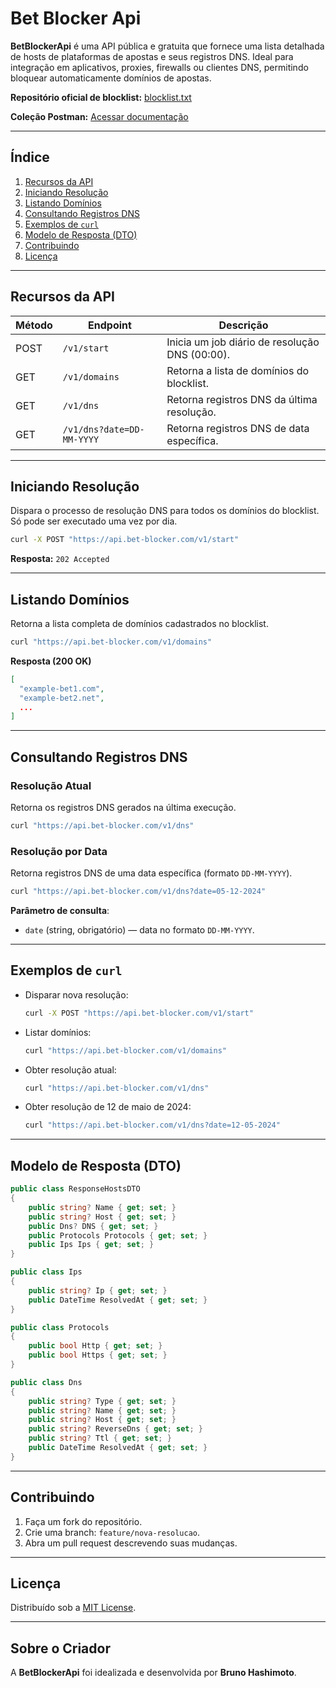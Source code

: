 # Bet Blocker Api

**BetBlockerApi** é uma API pública e gratuita que fornece uma lista detalhada de hosts de plataformas de apostas e seus registros DNS. Ideal para integração em aplicativos, proxies, firewalls ou clientes DNS, permitindo bloquear automaticamente domínios de apostas.

**Repositório oficial de blocklist:** [blocklist.txt](https://github.com/bet-blocker/bet-blocker/blob/main/blocklist.txt)

**Coleção Postman:** [Acessar documentação](https://documenter.getpostman.com/view/15935769/2sB2qdgzjM)

---

## Índice

1. [Recursos da API](#recursos-da-api)
2. [Iniciando Resolução](#iniciando-resolução)
3. [Listando Domínios](#listando-domínios)
4. [Consultando Registros DNS](#consultando-registros-dns)
5. [Exemplos de `curl`](#exemplos-de-curl)
6. [Modelo de Resposta (DTO)](#modelo-de-resposta-dto)
7. [Contribuindo](#contribuindo)
8. [Licença](#licença)

---

## Recursos da API

| Método   | Endpoint                          | Descrição                                        |
|----------|-----------------------------------|--------------------------------------------------|
| POST     | `/v1/start`                       | Inicia um job diário de resolução DNS (00:00).   |
| GET      | `/v1/domains`                     | Retorna a lista de domínios do blocklist.        |
| GET      | `/v1/dns`                         | Retorna registros DNS da última resolução.       |
| GET      | `/v1/dns?date=DD-MM-YYYY`         | Retorna registros DNS de data específica.        |

---

## Iniciando Resolução

Dispara o processo de resolução DNS para todos os domínios do blocklist. Só pode ser executado uma vez por dia.

```bash
curl -X POST "https://api.bet-blocker.com/v1/start"
```

**Resposta:** `202 Accepted`

---

## Listando Domínios

Retorna a lista completa de domínios cadastrados no blocklist.

```bash
curl "https://api.bet-blocker.com/v1/domains"
```

**Resposta (200 OK)**

```json
[
  "example-bet1.com",
  "example-bet2.net",
  ...
]
```

---

## Consultando Registros DNS

### Resolução Atual

Retorna os registros DNS gerados na última execução.

```bash
curl "https://api.bet-blocker.com/v1/dns"
```

### Resolução por Data

Retorna registros DNS de uma data específica (formato `DD-MM-YYYY`).

```bash
curl "https://api.bet-blocker.com/v1/dns?date=05-12-2024"
```

**Parâmetro de consulta**:
- `date` (string, obrigatório) — data no formato `DD-MM-YYYY`.

---

## Exemplos de `curl`

- Disparar nova resolução:  
  ```bash
  curl -X POST "https://api.bet-blocker.com/v1/start"
  ```
- Listar domínios:  
  ```bash
  curl "https://api.bet-blocker.com/v1/domains"
  ```
- Obter resolução atual:  
  ```bash
  curl "https://api.bet-blocker.com/v1/dns"
  ```
- Obter resolução de 12 de maio de 2024:  
  ```bash
  curl "https://api.bet-blocker.com/v1/dns?date=12-05-2024"
  ```

---

## Modelo de Resposta (DTO)

```csharp
public class ResponseHostsDTO
{
    public string? Name { get; set; }
    public string? Host { get; set; }
    public Dns? DNS { get; set; }
    public Protocols Protocols { get; set; }
    public Ips Ips { get; set; }
}

public class Ips
{
    public string? Ip { get; set; }
    public DateTime ResolvedAt { get; set; }
}

public class Protocols
{
    public bool Http { get; set; }
    public bool Https { get; set; }
}

public class Dns
{
    public string? Type { get; set; }
    public string? Name { get; set; }
    public string? Host { get; set; }
    public string? ReverseDns { get; set; }
    public string? Ttl { get; set; }
    public DateTime ResolvedAt { get; set; }
}
```

---

## Contribuindo

1. Faça um fork do repositório.  
2. Crie uma branch: `feature/nova-resolucao`.  
3. Abra um pull request descrevendo suas mudanças.

---

## Licença

Distribuído sob a [MIT License](https://opensource.org/licenses/MIT).

---

## Sobre o Criador

A **BetBlockerApi** foi idealizada e desenvolvida por **Bruno Hashimoto**. 
